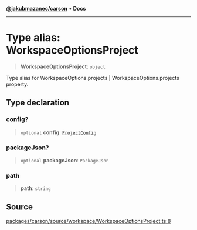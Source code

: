 [**@jakubmazanec/carson**](../README.md) • **Docs**

---

# Type alias: WorkspaceOptionsProject

> **WorkspaceOptionsProject**: `object`

Type alias for WorkspaceOptions.projects | WorkspaceOptions.projects property.

## Type declaration

### config?

> `optional` **config**: [`ProjectConfig`](ProjectConfig.md)

### packageJson?

> `optional` **packageJson**: `PackageJson`

### path

> **path**: `string`

## Source

[packages/carson/source/workspace/WorkspaceOptionsProject.ts:8](https://github.com/jakubmazanec/js-tools/blob/45932621a19c677851f8bf60e4a28d217617972b/packages/carson/source/workspace/WorkspaceOptionsProject.ts#L8)
